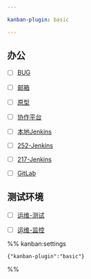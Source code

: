 ```yaml
---

kanban-plugin: basic

---
```


## 办公

- [ ] [BUG](http://192.168.11.34/index.php?m=my&f=bug)
- [ ] [邮箱](https://qiye.163.com/login/)
- [ ] [原型](http://192.168.11.34/ppd/yanglidong/test/?cps=expand&nav=1&ha=0&la=0&fc=1&out=1)
- [ ] [协作平台](https://192.168.10.180/pages/viewpage.action?pageId=47185944)
- [ ] [本地Jenkins](http://localhost:8080/)
- [ ] [252-Jenkins](http://192.168.10.252:8080/)
- [ ] [217-Jenkins](http://192.168.10.217:8080/)
- [ ] [GitLab](http://192.168.10.217:8080/view/%E5%BA%94%E7%94%A8%E6%94%AF%E6%92%91-%E8%AD%A6%E5%8A%A1%E7%89%88-3.0/)


## 测试环境

- [ ] [运维-测试](https://bj.police.everknow.cn:4463/home)
- [ ] [运维-监控](https://bj.police.everknow.cn:4522/home)




%% kanban:settings
```
{"kanban-plugin":"basic"}
```
%%